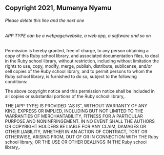 ## Copyright 2021, Mumenya Nyamu

###### Please delete this line and the next one
###### APP TYPE can be a webpage/website, a web app, a software and so on

Permission is hereby granted, free of charge, to any person obtaining a copy of this Ruby school library, and associated documentation files, to deal in the Ruby school library, without restriction, including without limitation the rights to use, copy, modify, merge, publish, distribute, sublicense, and/or sell copies of the Ruby school library, and to permit persons to whom the Ruby school library, is furnished to do so, subject to the following conditions:

The above copyright notice and this permission notice shall be included in all copies or substantial portions of the Ruby school library,.

THE [APP TYPE] IS PROVIDED "AS IS", WITHOUT WARRANTY OF ANY KIND, EXPRESS OR IMPLIED, INCLUDING BUT NOT LIMITED TO THE WARRANTIES OF MERCHANTABILITY, FITNESS FOR A PARTICULAR PURPOSE AND NONINFRINGEMENT. IN NO EVENT SHALL THE AUTHORS OR COPYRIGHT HOLDERS BE LIABLE FOR ANY CLAIM, DAMAGES OR OTHER LIABILITY, WHETHER IN AN ACTION OF CONTRACT, TORT OR OTHERWISE, ARISING FROM, OUT OF OR IN CONNECTION WITH THE Ruby school library, OR THE USE OR OTHER DEALINGS IN THE Ruby school library,.
